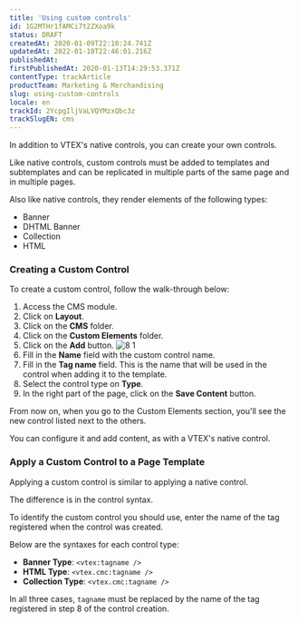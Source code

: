 ```yaml
---
title: 'Using custom controls'
id: 1G2MTHr1fAMCi7t2ZXoa9k
status: DRAFT
createdAt: 2020-01-09T22:10:24.741Z
updatedAt: 2022-01-10T22:46:01.216Z
publishedAt: 
firstPublishedAt: 2020-01-13T14:29:53.371Z
contentType: trackArticle
productTeam: Marketing & Merchandising
slug: using-custom-controls
locale: en
trackId: 2YcpgIljVaLVQYMzxQbc3z
trackSlugEN: cms
---
```


In addition to VTEX's native controls, you can create your own controls.

Like native controls, custom controls must be added to templates and subtemplates and can be replicated in multiple parts of the same page and in multiple pages.

Also like native controls, they render elements of the following types:
- Banner
- DHTML Banner
- Collection
- HTML

### Creating a Custom Control

To create a custom control, follow the walk-through below:
1. Access the CMS module.
2. Click on __Layout__.
3. Click on the __CMS__ folder.
4. Click on the __Custom Elements__ folder.
5. Click on the __Add__ button.
![8 1](https://images.ctfassets.net/alneenqid6w5/2O1QkWg7UoaHzM7r1kZetq/aae42e4de48ea2bb9845f5607d14332c/8_1.png)
6. Fill in the __Name__ field with the custom control name.
7. Fill in the __Tag name__ field. This is the name that will be used in the control when adding it to the template.
8. Select the control type on __Type__.
9. In the right part of the page, click on the __Save Content__ button.

From now on, when you go to the Custom Elements section, you'll see the new control listed next to the others.

You can configure it and add content, as with a VTEX's native control.


### Apply a Custom Control to a Page Template

Applying a custom control is similar to applying a native control.

The difference is in the control syntax.

To identify the custom control you should use, enter the name of the tag registered when the control was created.

Below are the syntaxes for each control type:
- __Banner Type__: `<vtex:tagname />`
- __HTML Type__: `<vtex.cmc:tagname />`
- __Collection Type__: `<vtex.cmc:tagname />`

In all three cases, `tagname` must be replaced by the name of the tag registered in step 8 of the control creation.
